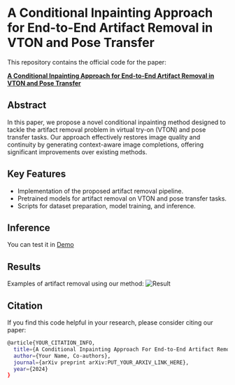 # A Conditional Inpainting Approach for End-to-End Artifact Removal in VTON and Pose Transfer

This repository contains the official code for the paper:

**[A Conditional Inpainting Approach for End-to-End Artifact Removal in VTON and Pose Transfer]([https://arxiv.org/abs/PUT_YOUR_ARXIV_LINK_HERE](https://arxiv.org/abs/2410.04052))**

## Abstract
In this paper, we propose a novel conditional inpainting method designed to tackle the artifact removal problem in virtual try-on (VTON) and pose transfer tasks. Our approach effectively restores image quality and continuity by generating context-aware image completions, offering significant improvements over existing methods.

## Key Features
- Implementation of the proposed artifact removal pipeline.
- Pretrained models for artifact removal on VTON and pose transfer tasks.
- Scripts for dataset preparation, model training, and inference.

## Inference
You can test it in [Demo](https://colab.research.google.com/drive/1sea7gad2rED0nKJn0s7D7Z_o1aZd6L7X?usp=sharing)

## Results
Examples of artifact removal using our method:
![Result](results/result.png)

## Citation
If you find this code helpful in your research, please consider citing our paper:

```bash
@article{YOUR_CITATION_INFO,
  title={A Conditional Inpainting Approach For End-to-End Artifact Removal In VTON and Pose Transfer},
  author={Your Name, Co-authors},
  journal={arXiv preprint arXiv:PUT_YOUR_ARXIV_LINK_HERE},
  year={2024}
}
